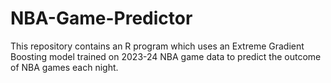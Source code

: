 # NBA-Game-Predictor
This repository contains an R program which uses an Extreme Gradient Boosting model trained on 2023-24 NBA game data to predict the outcome of NBA games each night.
